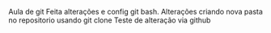 Aula de git
Feita alterações e config git bash.
Alterações criando nova pasta no repositorio usando git clone
Teste de alteração via github
